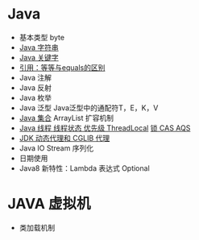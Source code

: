 # Java

- 基本类型 byte    
- [Java 字符串](字符串.md)
- [Java 关键字](Java关键字.md)
- [引用：等等与equals的区别](https://gitee.com/moxi159753/LearningNotes/blob/master/%E6%A0%A1%E6%8B%9B%E9%9D%A2%E8%AF%95/%E5%9F%BA%E7%A1%80%E9%9D%A2%E8%AF%95%E9%A2%98/1_equals%E5%92%8C%E7%AD%89%E7%AD%89%E7%9A%84%E5%8C%BA%E5%88%AB/README.md)
- Java 注解
- Java 反射
- Java 枚举
- Java 泛型    Java泛型中的通配符T，E，K，V
- [Java 集合](集合.md)    ArrayList 扩容机制
- [Java 线程    线程状态    优先级    ThreadLocal](多线程.md)    [锁    CAS    AQS](锁.md)    
- [JDK 动态代理和 CGLIB 代理](动态代理.md)
- Java IO    Stream    序列化
- 日期使用
- Java8 新特性：Lambda 表达式    Optional

# JAVA 虚拟机

- 类加载机制

